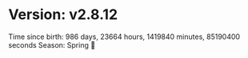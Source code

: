 # Version: v2.8.12
Time since birth: 986 days, 23664 hours, 1419840 minutes, 85190400 seconds
Season: Spring 🌸
